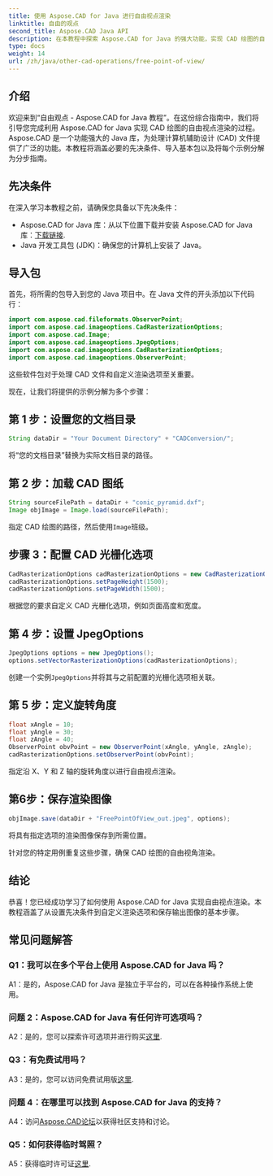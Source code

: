 ```yaml
---
title: 使用 Aspose.CAD for Java 进行自由视点渲染
linktitle: 自由的观点
second_title: Aspose.CAD Java API
description: 在本教程中探索 Aspose.CAD for Java 的强大功能，实现 CAD 绘图的自由视点渲染。释放 Aspose.CAD 的潜力。
type: docs
weight: 14
url: /zh/java/other-cad-operations/free-point-of-view/
---
```

## 介绍

欢迎来到“自由观点 - Aspose.CAD for Java 教程”。在这份综合指南中，我们将引导您完成利用 Aspose.CAD for Java 实现 CAD 绘图的自由视点渲染的过程。 Aspose.CAD 是一个功能强大的 Java 库，为处理计算机辅助设计 (CAD) 文件提供了广泛的功能。本教程将涵盖必要的先决条件、导入基本包以及将每个示例分解为分步指南。

## 先决条件

在深入学习本教程之前，请确保您具备以下先决条件：
-  Aspose.CAD for Java 库：从以下位置下载并安装 Aspose.CAD for Java 库：[下载链接](https://releases.aspose.com/cad/java/).
- Java 开发工具包 (JDK)：确保您的计算机上安装了 Java。

## 导入包

首先，将所需的包导入到您的 Java 项目中。在 Java 文件的开头添加以下代码行：
```java
import com.aspose.cad.fileformats.ObserverPoint;
import com.aspose.cad.imageoptions.CadRasterizationOptions;
import com.aspose.cad.Image;
import com.aspose.cad.imageoptions.JpegOptions;
import com.aspose.cad.imageoptions.CadRasterizationOptions;
import com.aspose.cad.imageoptions.ObserverPoint;
```

这些软件包对于处理 CAD 文件和自定义渲染选项至关重要。

现在，让我们将提供的示例分解为多个步骤：

## 第 1 步：设置您的文档目录

```java
String dataDir = "Your Document Directory" + "CADConversion/";
```

将“您的文档目录”替换为实际文档目录的路径。

## 第 2 步：加载 CAD 图纸

```java
String sourceFilePath = dataDir + "conic_pyramid.dxf";
Image objImage = Image.load(sourceFilePath);
```

指定 CAD 绘图的路径，然后使用`Image`班级。

## 步骤 3：配置 CAD 光栅化选项

```java
CadRasterizationOptions cadRasterizationOptions = new CadRasterizationOptions();
cadRasterizationOptions.setPageHeight(1500);
cadRasterizationOptions.setPageWidth(1500);
```

根据您的要求自定义 CAD 光栅化选项，例如页面高度和宽度。

## 第 4 步：设置 JpegOptions

```java
JpegOptions options = new JpegOptions();
options.setVectorRasterizationOptions(cadRasterizationOptions);
```

创建一个实例`JpegOptions`并将其与之前配置的光栅化选项相关联。

## 第 5 步：定义旋转角度

```java
float xAngle = 10;
float yAngle = 30;
float zAngle = 40;
ObserverPoint obvPoint = new ObserverPoint(xAngle, yAngle, zAngle);
cadRasterizationOptions.setObserverPoint(obvPoint);
```

指定沿 X、Y 和 Z 轴的旋转角度以进行自由视点渲染。

## 第6步：保存渲染图像

```java
objImage.save(dataDir + "FreePointOfView_out.jpeg", options);
```

将具有指定选项的渲染图像保存到所需位置。

针对您的特定用例重复这些步骤，确保 CAD 绘图的自由视角渲染。

## 结论

恭喜！您已经成功学习了如何使用 Aspose.CAD for Java 实现自由视点渲染。本教程涵盖了从设置先决条件到自定义渲染选项和保存输出图像的基本步骤。

## 常见问题解答

### Q1：我可以在多个平台上使用 Aspose.CAD for Java 吗？

A1：是的，Aspose.CAD for Java 是独立于平台的，可以在各种操作系统上使用。

### 问题 2：Aspose.CAD for Java 有任何许可选项吗？

 A2：是的，您可以探索许可选项并进行购买[这里](https://purchase.aspose.com/buy).

### Q3：有免费试用吗？

A3：是的，您可以访问免费试用版[这里](https://releases.aspose.com/).

### 问题 4：在哪里可以找到 Aspose.CAD for Java 的支持？

 A4：访问[Aspose.CAD论坛](https://forum.aspose.com/c/cad/19)以获得社区支持和讨论。

### Q5：如何获得临时驾照？

 A5：获得临时许可证[这里](https://purchase.aspose.com/temporary-license/).